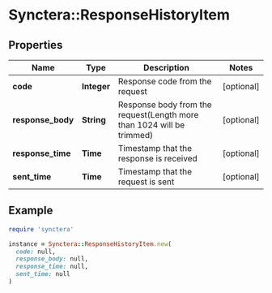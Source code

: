 # Synctera::ResponseHistoryItem

## Properties

| Name | Type | Description | Notes |
| ---- | ---- | ----------- | ----- |
| **code** | **Integer** | Response code from the request | [optional] |
| **response_body** | **String** | Response body from the request(Length more than 1024 will be trimmed) | [optional] |
| **response_time** | **Time** | Timestamp that the response is received | [optional] |
| **sent_time** | **Time** | Timestamp that the request is sent | [optional] |

## Example

```ruby
require 'synctera'

instance = Synctera::ResponseHistoryItem.new(
  code: null,
  response_body: null,
  response_time: null,
  sent_time: null
)
```

